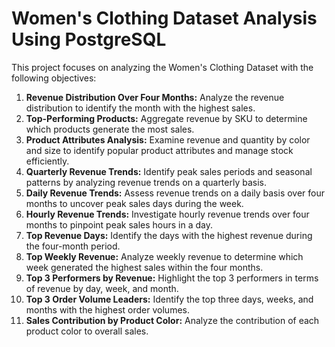 # Women's Clothing Dataset Analysis Using PostgreSQL

This project focuses on analyzing the Women's Clothing Dataset with the following objectives:

1. **Revenue Distribution Over Four Months:** Analyze the revenue distribution to identify the month with the highest sales.
2. **Top-Performing Products:** Aggregate revenue by SKU to determine which products generate the most sales.
3. **Product Attributes Analysis:** Examine revenue and quantity by color and size to identify popular product attributes and manage stock efficiently.
4. **Quarterly Revenue Trends:** Identify peak sales periods and seasonal patterns by analyzing revenue trends on a quarterly basis.
5. **Daily Revenue Trends:** Assess revenue trends on a daily basis over four months to uncover peak sales days during the week.
6. **Hourly Revenue Trends:** Investigate hourly revenue trends over four months to pinpoint peak sales hours in a day.
7. **Top Revenue Days:** Identify the days with the highest revenue during the four-month period.
8. **Top Weekly Revenue:** Analyze weekly revenue to determine which week generated the highest sales within the four months.
9. **Top 3 Performers by Revenue:** Highlight the top 3 performers in terms of revenue by day, week, and month.
10. **Top 3 Order Volume Leaders:** Identify the top three days, weeks, and months with the highest order volumes.
11. **Sales Contribution by Product Color:** Analyze the contribution of each product color to overall sales.
